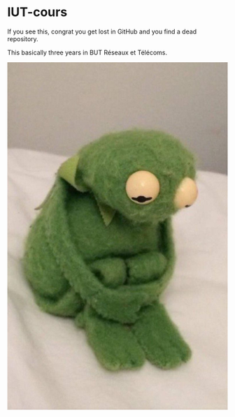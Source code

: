 # IUT-cours

If you see this, congrat you get lost in GitHub and you find a dead repository.  

This basically three years in BUT Réseaux et Télécoms.  

![alt text](sad-kermit-meme-8.jpg)
